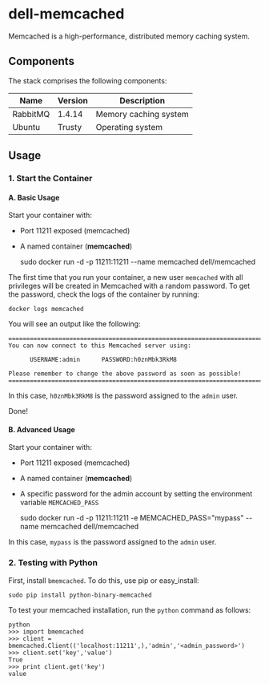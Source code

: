dell-memcached
======================


Memcached is a high-performance, distributed memory caching system.

## Components

The stack comprises the following components:

Name       | Version                   | Description
-----------|---------------------------|------------------------------
RabbitMQ   | 1.4.14                    | Memory caching system
Ubuntu     | Trusty                    | Operating system

## Usage

### 1. Start the Container

#### A. Basic Usage

Start your container with:

* Port 11211 exposed (memcached)
* A named container (**memcached**)

	sudo docker run -d -p 11211:11211 --name memcached dell/memcached

The first time that you run your container, a new user `memcached` with all privileges 
will be created in Memcached with a random password. To get the password, check the logs
of the container by running:

	docker logs memcached

You will see an output like the following:

	========================================================================
    You can now connect to this Memcached server using:
	
          USERNAME:admin      PASSWORD:h0znMbk3RkM8
	    
	Please remember to change the above password as soon as possible!
	========================================================================

In this case, `h0znMbk3RkM8` is the password assigned to the `admin` user.

Done!

#### B. Advanced Usage

Start your container with:

* Port 11211 exposed (memcached)
* A named container (**memcached**)
* A specific password for the admin account by setting the environment variable `MEMCACHED_PASS`

	sudo docker run -d -p 11211:11211 -e MEMCACHED_PASS="mypass" --name memcached dell/memcached
	
In this case, `mypass` is the password assigned to the `admin` user.


### 2. Testing with Python


First, install `bmemcached`. To do this, use pip or easy_install:

    sudo pip install python-binary-memcached

To test your memcached installation, run the `python` command as follows:

```no-highlight
python
>>> import bmemcached
>>> client = bmemcached.Client(('localhost:11211',),'admin','<admin_password>')
>>> client.set('key','value')
True
>>> print client.get('key')
value
```


